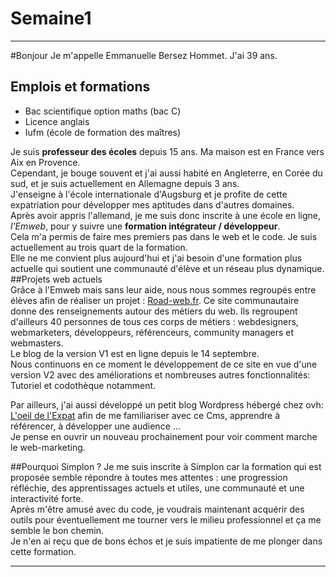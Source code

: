 # Semaine1
-----------------
#Bonjour
Je m'appelle Emmanuelle Bersez Hommet. J'ai 39 ans.  
## Emplois et formations
* Bac scientifique option maths (bac C)
* Licence anglais
* Iufm (école de formation des maîtres)

Je suis __professeur des écoles__ depuis 15 ans. Ma maison est en France vers Aix en Provence.  
Cependant, je bouge souvent et j'ai aussi habité en Angleterre, en Corée du sud, et je suis actuellement en Allemagne depuis 3 ans.  
J'enseigne à l'école internationale d'Augsburg et je profite de cette expatriation pour développer mes aptitudes dans d'autres domaines.  
Après avoir appris l'allemand, je me suis donc inscrite à une école en ligne, *l'Emweb*, pour y suivre une __formation intégrateur / développeur__.  
Cela m'a permis de faire mes premiers pas dans le web et le code. Je suis actuellement au trois quart de la formation.  
Elle ne me convient plus aujourd'hui et j'ai besoin d'une formation plus actuelle qui soutient une communauté d'élève et un réseau plus dynamique.  
##Projets web actuels  
Grâce à l'Emweb mais sans leur aide, nous nous sommes regroupés entre élèves afin de réaliser un projet : [Road-web.fr](http://road-web-fr). 
Ce site communautaire donne des renseignements autour des métiers du web. Ils regroupent d'ailleurs 40 personnes de tous ces corps de métiers : webdesigners, webmarketers, développeurs, référenceurs, community managers et webmasters.  
Le blog de la version V1 est en ligne depuis le 14 septembre.  
Nous continuons en ce moment le développement de ce site en vue d'une version V2 avec des améliorations et nombreuses autres fonctionnalités: Tutoriel et codothèque notamment.  
  
Par ailleurs, j'ai aussi développé un petit blog Wordpress hébergé chez ovh: [L'oeil de l'Expat](http://loeildelexpat.com) afin de me familiariser avec ce Cms, apprendre à référencer, à développer une audience ...  
Je pense en ouvrir un nouveau prochainement pour voir comment marche le web-marketing.  
  
##Pourquoi Simplon ?
Je me suis inscrite à Simplon car la formation qui est proposée semble répondre à toutes mes attentes : une progression réfléchie, des apprentissages actuels et utiles, une communauté et une interactivité forte.  
Après m'être amusé avec du code, je voudrais maintenant acquérir des outils pour éventuellement me tourner vers le milieu professionnel et ça me semble le bon chemin.  
Je n'en ai reçu que de bons échos et je suis impatiente de me plonger dans cette formation.  

  ----------------